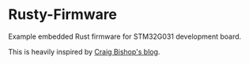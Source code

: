 # Rusty-Firmware

Example embedded Rust firmware for STM32G031 development board.

This is heavily inspired by [Craig Bishop's blog](https://craigjb.com/2019/12/31/stm32l0-rust/).
